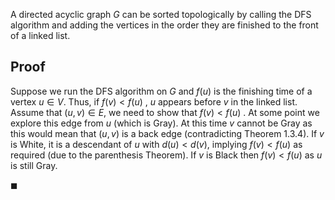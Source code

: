 A directed acyclic graph $G$ can be sorted topologically by calling the DFS algorithm and adding the vertices in the order they are finished to the front of a linked list.

## Proof

Suppose we run the DFS algorithm on $G$ and $f( u)$ is the finishing time of a vertex $u \in V$. Thus, if $f (v) \lt f (u)$ , $u$ appears before $v$ in the linked list. Assume that $(u,v) \in E$, we need to show that $f (v) \lt f (u)$ . At some point we explore this edge from $u$ (which is Gray). At this time $v$ cannot be Gray as this would mean that $(u,v)$ is a back edge (contradicting Theorem 1.3.4). If $v$ is White, it is a descendant of $u$ with $d (u) \lt d (v)$, implying $f(v) \lt f(u)$ as required (due to the parenthesis Theorem). If $v$ is Black then $f (v) \lt f (u)$ as $u$ is still Gray.

$\blacksquare$

